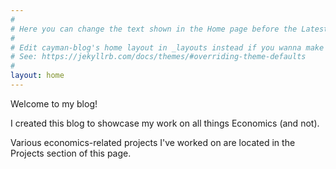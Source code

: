 ```yaml
---
#
# Here you can change the text shown in the Home page before the Latest Posts section.
#
# Edit cayman-blog's home layout in _layouts instead if you wanna make some changes
# See: https://jekyllrb.com/docs/themes/#overriding-theme-defaults
#
layout: home
---
```


Welcome to my blog! 

I created this blog to showcase my work on all things Economics (and not).

Various economics-related projects I've worked on are located in the Projects section of this page.
